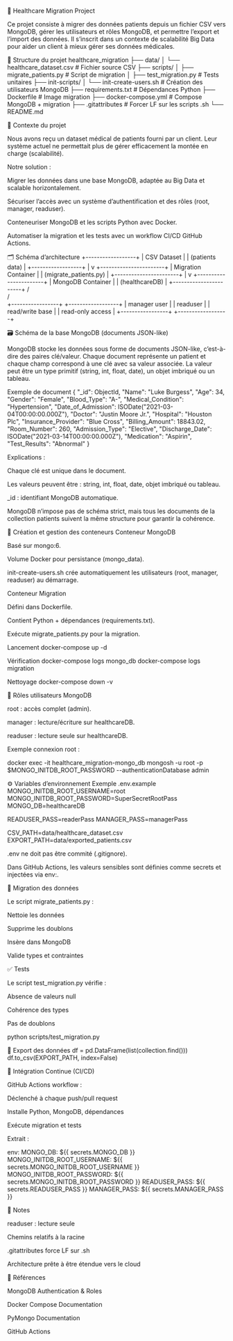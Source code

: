 🏥 Healthcare Migration Project

Ce projet consiste à migrer des données patients depuis un fichier CSV vers MongoDB, gérer les utilisateurs et rôles MongoDB, et permettre l’export et l’import des données.
Il s’inscrit dans un contexte de scalabilité Big Data pour aider un client à mieux gérer ses données médicales.

📂 Structure du projet
healthcare_migration
├── data/
│   └── healthcare_dataset.csv       # Fichier source CSV
├── scripts/
│   ├── migrate_patients.py          # Script de migration
│   ├── test_migration.py            # Tests unitaires
├── init-scripts/
│   └── init-create-users.sh         # Création des utilisateurs MongoDB
├── requirements.txt                 # Dépendances Python
├── Dockerfile                       # Image migration
├── docker-compose.yml               # Compose MongoDB + migration
├── .gitattributes                   # Forcer LF sur les scripts .sh
└── README.md

🎯 Contexte du projet

Nous avons reçu un dataset médical de patients fourni par un client.
Leur système actuel ne permettait plus de gérer efficacement la montée en charge (scalabilité).

Notre solution :

Migrer les données dans une base MongoDB, adaptée au Big Data et scalable horizontalement.

Sécuriser l’accès avec un système d’authentification et des rôles (root, manager, readuser).

Conteneuriser MongoDB et les scripts Python avec Docker.

Automatiser la migration et les tests avec un workflow CI/CD GitHub Actions.

🗂️ Schéma d’architecture
         +------------------+
         |  CSV Dataset     |
         | (patients data)  |
         +------------------+
                   |
                   v
       +-----------------------+
       | Migration Container   |
       | (migrate_patients.py) |
       +-----------------------+
                   |
                   v
       +-----------------------+
       |   MongoDB Container   |
       |   (healthcareDB)      |
       +-----------------------+
             /           \
            /             \
+-----------------+   +------------------+
|  manager user   |   |   readuser       |
| read/write base |   | read-only access |
+-----------------+   +------------------+

🗃️ Schéma de la base MongoDB (documents JSON-like)

MongoDB stocke les données sous forme de documents JSON-like, c’est-à-dire des paires clé/valeur.
Chaque document représente un patient et chaque champ correspond à une clé avec sa valeur associée.
La valeur peut être un type primitif (string, int, float, date), un objet imbriqué ou un tableau.

Exemple de document
{
  "_id": ObjectId,
  "Name": "Luke Burgess",
  "Age": 34,
  "Gender": "Female",
  "Blood_Type": "A-",
  "Medical_Condition": "Hypertension",
  "Date_of_Admission": ISODate("2021-03-04T00:00:00.000Z"),
  "Doctor": "Justin Moore Jr.",
  "Hospital": "Houston Plc",
  "Insurance_Provider": "Blue Cross",
  "Billing_Amount": 18843.02,
  "Room_Number": 260,
  "Admission_Type": "Elective",
  "Discharge_Date": ISODate("2021-03-14T00:00:00.000Z"),
  "Medication": "Aspirin",
  "Test_Results": "Abnormal"
}

Explications :

Chaque clé est unique dans le document.

Les valeurs peuvent être : string, int, float, date, objet imbriqué ou tableau.

_id : identifiant MongoDB automatique.

MongoDB n’impose pas de schéma strict, mais tous les documents de la collection patients suivent la même structure pour garantir la cohérence.

🐳 Création et gestion des conteneurs
Conteneur MongoDB

Basé sur mongo:6.

Volume Docker pour persistance (mongo_data).

init-create-users.sh crée automatiquement les utilisateurs (root, manager, readuser) au démarrage.

Conteneur Migration

Défini dans Dockerfile.

Contient Python + dépendances (requirements.txt).

Exécute migrate_patients.py pour la migration.

Lancement
docker-compose up -d

Vérification
docker-compose logs mongo_db
docker-compose logs migration

Nettoyage
docker-compose down -v

🔐 Rôles utilisateurs MongoDB

root : accès complet (admin).

manager : lecture/écriture sur healthcareDB.

readuser : lecture seule sur healthcareDB.

Exemple connexion root :

docker exec -it healthcare_migration-mongo_db mongosh -u root -p $MONGO_INITDB_ROOT_PASSWORD --authenticationDatabase admin

⚙️ Variables d’environnement
Exemple .env.example
MONGO_INITDB_ROOT_USERNAME=root
MONGO_INITDB_ROOT_PASSWORD=SuperSecretRootPass
MONGO_DB=healthcareDB

READUSER_PASS=readerPass
MANAGER_PASS=managerPass

CSV_PATH=data/healthcare_dataset.csv
EXPORT_PATH=data/exported_patients.csv


.env ne doit pas être commité (.gitignore).

Dans GitHub Actions, les valeurs sensibles sont définies comme secrets et injectées via env:.

🚀 Migration des données

Le script migrate_patients.py :

Nettoie les données

Supprime les doublons

Insère dans MongoDB

Valide types et contraintes

✅ Tests

Le script test_migration.py vérifie :

Absence de valeurs null

Cohérence des types

Pas de doublons

python scripts/test_migration.py

💾 Export des données
df = pd.DataFrame(list(collection.find()))
df.to_csv(EXPORT_PATH, index=False)

🔄 Intégration Continue (CI/CD)

GitHub Actions workflow :

Déclenché à chaque push/pull request

Installe Python, MongoDB, dépendances

Exécute migration et tests

Extrait :

env:
  MONGO_DB: ${{ secrets.MONGO_DB }}
  MONGO_INITDB_ROOT_USERNAME: ${{ secrets.MONGO_INITDB_ROOT_USERNAME }}
  MONGO_INITDB_ROOT_PASSWORD: ${{ secrets.MONGO_INITDB_ROOT_PASSWORD }}
  READUSER_PASS: ${{ secrets.READUSER_PASS }}
  MANAGER_PASS: ${{ secrets.MANAGER_PASS }}

📌 Notes

readuser : lecture seule

Chemins relatifs à la racine

.gitattributes force LF sur .sh

Architecture prête à être étendue vers le cloud

🔗 Références

MongoDB Authentication & Roles

Docker Compose Documentation

PyMongo Documentation

GitHub Actions